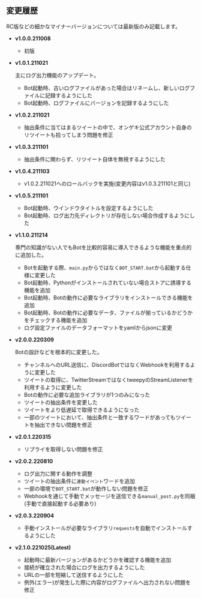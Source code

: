 ## 変更履歴
RC版などの細かなマイナーバージョンについては最新版のみ記載します。

- **v1.0.0.211008**
  - 初版

- **v1.0.1.211021**

  主にログ出力機能のアップデート。

  - Bot起動時、古いログファイルがあった場合はリネームし、新しいログファイルに記録するようにした
  - Bot起動時、ログファイルにバージョンを記録するようにした

- **v1.0.2.211021**
  - 抽出条件に当てはまるツイートの中で、オンゲキ公式アカウント自身のリツイートも拾ってしまう問題を修正

- **v1.0.3.211101**
  - 抽出条件に関わらず、リツイート自体を無視するようにした

- **v1.0.4.211103**
  - v1.0.2.211021へのロールバックを実施(変更内容はv1.0.3.211101と同じ)

- **v1.0.5.211101**
  - Bot起動時、ウインドウタイトルを設定するようにした
  - Bot起動時、ログ出力先ディレクトリが存在しない場合作成するようにした

- **v1.1.0.211214**

  専門の知識がない人でもBotを比較的容易に導入できるような機能を重点的に追加した。

  - Botを起動する際、`main.py`からではなく`BOT_START.bat`から起動する仕様に変更した
  - Bot起動時、Pythonがインストールされていない場合ストアに誘導する機能を追加
  - Bot起動時、Botの動作に必要なライブラリをインストールできる機能を追加
  - Bot起動時、Botの動作に必要なデータ、ファイルが揃っているかどうかをチェックする機能を追加
  - ログ設定ファイルのデータフォーマットをyamlからjsonに変更

- **v2.0.0.220309**

  Botの設計などを根本的に変更した。
  
  - チャンネルへのURL送信に、DiscordBotではなくWebhookを利用するように変更した
  - ツイートの取得に、TwitterStreamではなくtweepyのStreamListenerを利用するように変更した
  - Botの動作に必要な追加ライブラリが1つのみになった
  - ツイートの抽出条件を変更した
  - ツイートをより低遅延で取得できるようになった
  - 一部のツイートにおいて、抽出条件と一致するワードがあってもツイートを抽出できない問題を修正

- **v2.0.1.220315**

  - リプライを取得しない問題を修正

- **v2.0.2.220810**
  - ログ出力に関する動作を調整
  - ツイートの抽出条件に`連動イベント`ワードを追加
  - 一部の環境で`BOT_START.bat`が動作しない問題を修正
  - Webhookを通じて手動でメッセージを送信できる`manual_post.py`を同梱(手動で直接起動する必要あり)

- **v2.0.3.220904**
  - 手動インストールが必要なライブラリ`requests`を自動でインストールするようにした

- **v2.1.0.221025(Latest)**
  - 起動時に最新バージョンがあるかどうかを確認する機能を追加
  - 接続が確立された場合にログを出力するようにした
  - URLの一部を短縮して送信するようにした
  - 例外(エラー)が発生した際に内容がログファイルへ出力されない問題を修正
